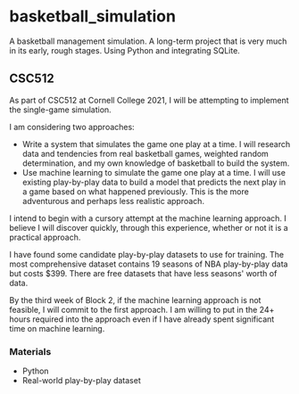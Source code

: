 # basketball_simulation
A basketball management simulation. A long-term project that is very much in its early, rough stages. Using Python and integrating SQLite.

## CSC512
As part of CSC512 at Cornell College 2021, I will be attempting to implement the single-game simulation.

I am considering two approaches:
* Write a system that simulates the game one play at a time. I will research data and tendencies from real basketball games, weighted random determination, and my own knowledge of basketball to build the system.
* Use machine learning to simulate the game one play at a time. I will use existing play-by-play data to build a model that predicts the next play in a game based on what happened previously. This is the more adventurous and perhaps less realistic approach.

I intend to begin with a cursory attempt at the machine learning approach. I believe I will discover quickly, through this experience, whether or not it is a practical approach.

I have found some candidate play-by-play datasets to use for training. The most comprehensive dataset contains 19 seasons of NBA play-by-play data but costs $399. There are free datasets that have less seasons' worth of data.

By the third week of Block 2, if the machine learning approach is not feasible, I will commit to the first approach. I am willing to put in the 24+ hours required into the approach even if I have already spent significant time on machine learning.

### Materials
* Python
* Real-world play-by-play dataset

